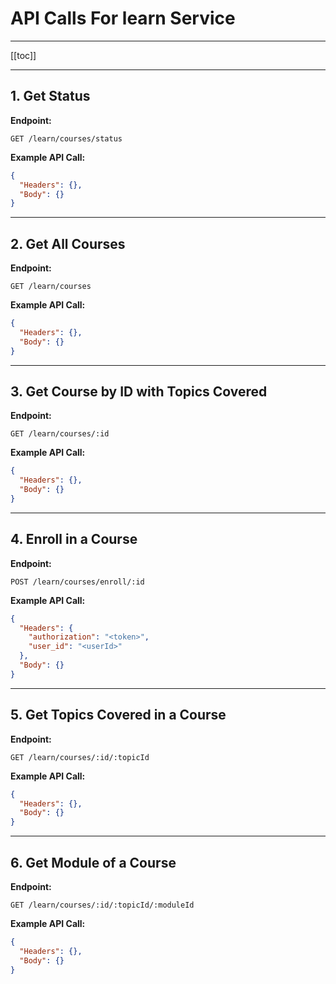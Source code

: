 # API Calls For learn Service

---
[[toc]]


--- 


## 1. Get Status

**Endpoint:**
```
GET /learn/courses/status
```

**Example API Call:**
```json
{
  "Headers": {},
  "Body": {}
}
```


--- 


##  2. Get All Courses

**Endpoint:**
```
GET /learn/courses
```

**Example API Call:**
```json
{
  "Headers": {},
  "Body": {}
}
```


--- 


##  3. Get Course by ID with Topics Covered

**Endpoint:**
```
GET /learn/courses/:id
```

**Example API Call:**
```json
{
  "Headers": {},
  "Body": {}
}
```


--- 


## 4. Enroll in a Course

**Endpoint:**
```
POST /learn/courses/enroll/:id
```

**Example API Call:**
```json
{
  "Headers": {
    "authorization": "<token>",
    "user_id": "<userId>"
  },
  "Body": {}
}
```


--- 


##  5. Get Topics Covered in a Course

**Endpoint:**
```
GET /learn/courses/:id/:topicId
```

**Example API Call:**
```json
{
  "Headers": {},
  "Body": {}
}
```


--- 


##  6. Get Module of a Course

**Endpoint:**
```
GET /learn/courses/:id/:topicId/:moduleId
```

**Example API Call:**
```json
{
  "Headers": {},
  "Body": {}
}